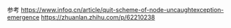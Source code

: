 参考
https://www.infoq.cn/article/quit-scheme-of-node-uncaughtexception-emergence
https://zhuanlan.zhihu.com/p/62210238